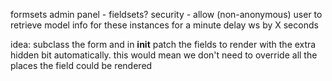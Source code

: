 formsets
admin panel - fieldsets?
security - allow (non-anonymous) user to retrieve model info for these instances for a minute
delay ws by X seconds

idea: subclass the form and in **init** patch the fields to render with the extra hidden bit automatically. this would mean we don't need to override all the places the field could be rendered
